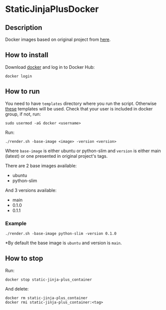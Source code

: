 # StaticJinjaPlusDocker

## Description

Docker images based on original project from [here](https://github.com/MrDave/StaticJinjaPlus).

## How to install

Download [docker](https://docs.docker.com/engine/install/) and log in to Docker Hub: 
```shell
docker login
```

## How to run

You need to have `templates` directory where you run the script. 
Otherwise [these]() templates will be used.
Check that your user is included in docker group, if not, run:
```shell
sudo usermod -aG docker <username>
```

Run:
```shell
./render.sh -base-image <image> -version <version>
```

Where `base-image` is either ubuntu or python-slim and `version` is either main (latest) or one presented in original project's tags.

There are 2 base images available:

- ubuntu
- python-slim

And 3 versions available:

- main
- 0.1.0
- 0.1.1

### Example

```shell
./render.sh -base-image python-slim -version 0.1.0
```

*By default the base image is `ubuntu` and version is `main`.

## How to stop

Run:
```shell
docker stop static-jinja-plus_container
```

And delete:
```shell
docker rm static-jinja-plus_container
docker rmi static-jinja-plus_container:<tag>
```